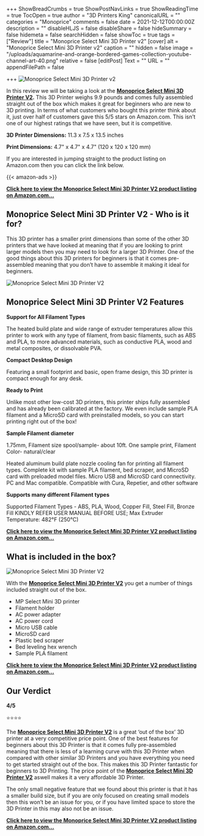 +++
ShowBreadCrumbs = true
ShowPostNavLinks = true
ShowReadingTime = true
TocOpen = true
author = "3D Printers King"
canonicalURL = ""
categories = "Monoprice"
comments = false
date = 2021-12-12T00:00:00Z
description = ""
disableHLJS = false
disableShare = false
hideSummary = false
hidemeta = false
searchHidden = false
showToc = true
tags = ["Review"]
title = "Monoprice Select Mini 3D Printer v2"
[cover]
alt = "Monoprice Select Mini 3D Printer v2"
caption = ""
hidden = false
image = "/uploads/aquamarine-and-orange-bordered-games-collection-youtube-channel-art-40.png"
relative = false
[editPost]
Text = ""
URL = ""
appendFilePath = false

+++
![Monoprice Select Mini 3D Printer v2](https://images-na.ssl-images-amazon.com/images/I/61EXoHyYLoL._AC_UL604_SR604,400_.jpg "Monoprice Select Mini 3D Printer v2")

In this review we will be taking a look at the [**Monoprice Select Mini 3D Printer V2**](https://www.amazon.com/gp/product/B01FL49VZE/ref=as_li_tl?ie=UTF8&tag=3dprintersking-20&camp=1789&creative=9325&linkCode=as2&creativeASIN=B01FL49VZE&linkId=00a385bcfc73e3776cf3f26e5ad9104a)**.**  This 3D Printer weighs 9.9 pounds and comes fully assembled straight out of the box which makes it great for beginners who are new to 3D printing.  In terms of what customers who bought this printer think about it, just over half of customers gave this 5/5 stars on Amazon.com.  This isn’t one of our highest ratings that we have seen, but it is competitive.

**3D Printer Dimensions:** 11.3 x 7.5 x 13.5 inches

**Print Dimensions:** 4.7" x 4.7" x 4.7" (120 x 120 x 120 mm)

If you are interested in jumping straight to the product listing on Amazon.com then you can click the link below.

{{< amazon-ads >}}

[**Click here to view the Monoprice Select Mini 3D Printer V2 product listing on Amazon.com…**](https://www.amazon.com/gp/product/B01FL49VZE/ref=as_li_tl?ie=UTF8&tag=3dprintersking-20&camp=1789&creative=9325&linkCode=as2&creativeASIN=B01FL49VZE&linkId=00a385bcfc73e3776cf3f26e5ad9104a)

## Monoprice Select Mini 3D Printer V2 - Who is it for?

This 3D printer has a smaller print dimensions than some of the other 3D printers that we have looked at meaning that if you are looking to print larger models then you may need to look for a larger 3D Printer.  One of the good things about this 3D printers for beginners is that it comes pre-assembled meaning that you don’t have to assemble it making it ideal for beginners.

![Monoprice Select Mini 3D Printer V2](/uploads/4089fcba-3ce7-4a38-a405-4742225e1797.jpeg "Monoprice Select Mini 3D Printer V2")

## Monoprice Select Mini 3D Printer V2 Features

**Support for All Filament Types**

The heated build plate and wide range of extruder temperatures allow this printer to work with any type of filament, from basic filaments, such as ABS and PLA, to more advanced materials, such as conductive PLA, wood and metal composites, or dissolvable PVA.

**Compact Desktop Design**

Featuring a small footprint and basic, open frame design, this 3D printer is compact enough for any desk.

**Ready to Print**

Unlike most other low-cost 3D printers, this printer ships fully assembled and has already been calibrated at the factory. We even include sample PLA filament and a MicroSD card with preinstalled models, so you can start printing right out of the box!

**Sample Filament diameter**

1\.75mm, Filament size spool/sample- about 10ft. One sample print, Filament Color- natural/clear

Heated aluminum build plate nozzle cooling fan for printing all filament types. Complete kit with sample PLA filament, bed scraper, and MicroSD card with preloaded model files. Micro USB and MicroSD card connectivity. PC and Mac compatible. Compatible with Cura, Repetier, and other software

**Supports many different Filament types**

Supported Filament Types - ABS, PLA, Wood, Copper Fill, Steel Fill, Bronze Fill KINDLY REFER USER MANUAL BEFORE USE; Max Extruder Temperature: 482°F (250°C)

[**Click here to view the Monoprice Select Mini 3D Printer V2 product listing on Amazon.com…**](https://www.amazon.com/gp/product/B01FL49VZE/ref=as_li_tl?ie=UTF8&tag=3dprintersking-20&camp=1789&creative=9325&linkCode=as2&creativeASIN=B01FL49VZE&linkId=00a385bcfc73e3776cf3f26e5ad9104a)

## What is included in the box?

![Monoprice Select Mini 3D Printer V2](/uploads/eeb81771-5df1-497f-a2e5-c711f45b3936.jpeg "Monoprice Select Mini 3D Printer V2")

With the [**Monoprice Select Mini 3D Printer V2**](https://www.amazon.com/gp/product/B01FL49VZE/ref=as_li_tl?ie=UTF8&tag=3dprintersking-20&camp=1789&creative=9325&linkCode=as2&creativeASIN=B01FL49VZE&linkId=00a385bcfc73e3776cf3f26e5ad9104a) you get a number of things included straight out of the box.

* MP Select Mini 3D printer
* Filament holder
* AC power adapter
* AC power cord
* Micro USB cable
* MicroSD card
* Plastic bed scraper
* Bed leveling hex wrench
* Sample PLA filament

[**Click here to view the Monoprice Select Mini 3D Printer V2 product listing on Amazon.com…**](https://www.amazon.com/gp/product/B01FL49VZE/ref=as_li_tl?ie=UTF8&tag=3dprintersking-20&camp=1789&creative=9325&linkCode=as2&creativeASIN=B01FL49VZE&linkId=00a385bcfc73e3776cf3f26e5ad9104a)

## Our Verdict

**4/5**

⭐⭐⭐⭐

The [**Monoprice Select Mini 3D Printer V2**](https://www.amazon.com/gp/product/B01FL49VZE/ref=as_li_tl?ie=UTF8&tag=3dprintersking-20&camp=1789&creative=9325&linkCode=as2&creativeASIN=B01FL49VZE&linkId=00a385bcfc73e3776cf3f26e5ad9104a) is a great ‘out of the box’ 3D printer at a very competitive price point.  One of the best features for beginners about this 3D Printer is that it comes fully pre-assembled meaning that there is less of a learning curve with this 3D Printer when compared with other similar 3D Printers and you have everything you need to get started straight out of the box.  This makes this 3D Printer fantastic for beginners to 3D Printing.  The price point of the [**Monoprice Select Mini 3D Printer V2**](https://www.amazon.com/gp/product/B01FL49VZE/ref=as_li_tl?ie=UTF8&tag=3dprintersking-20&camp=1789&creative=9325&linkCode=as2&creativeASIN=B01FL49VZE&linkId=00a385bcfc73e3776cf3f26e5ad9104a) aswell makes it a very affordable 3D Printer.

The only small negative feature that we found about this printer is that it has a smaller build size, but if you are only focused on creating small models then this won’t be an issue for you, or if you have limited space to store the 3D Printer in this may also not be an issue.

[**Click here to view the Monoprice Select Mini 3D Printer V2 product listing on Amazon.com…**](https://www.amazon.com/gp/product/B01FL49VZE/ref=as_li_tl?ie=UTF8&tag=3dprintersking-20&camp=1789&creative=9325&linkCode=as2&creativeASIN=B01FL49VZE&linkId=00a385bcfc73e3776cf3f26e5ad9104a)
